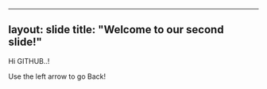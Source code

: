 ----
layout: slide
title: "Welcome to our second slide!"
----
Hi GITHUB..!

Use the left arrow to go Back!
